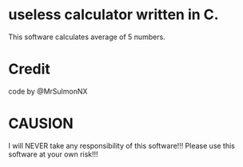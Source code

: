 # useless calculator written in C.
This software calculates average of 5 numbers.

# Credit
code by @MrSulmonNX

# CAUSION
I will NEVER take any responsibility of this software!!!
Please use this software at your own risk!!!
